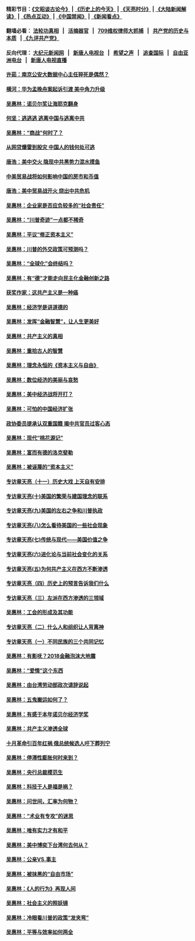 #### 精彩节目：[《文昭谈古论今》](http://134.209.198.168/wenzhao) | [《历史上的今天》](http://134.209.198.168/today-in-history) | [《天亮时分》](http://134.209.198.168/tianliang) | [《大陆新闻解读》](http://134.209.198.168/ntdtv-comedy) | [《热点互动》](http://134.209.198.168/ntdtv-rdhd)  | [《中国禁闻》](http://134.209.198.168/ntdtv-news) | [《新闻看点》](http://134.209.198.168/news-insight) 

  #### 翻墙必看： [法轮功真相](http://134.209.198.168:10000/videos/truth.html) &nbsp;&nbsp;|&nbsp;&nbsp; [活摘器官](http://134.209.198.168:10000/videos/res/Organs/) &nbsp;&nbsp;|&nbsp;&nbsp; [709维权律师大抓捕](http://134.209.198.168:10000/videos/709/) &nbsp;&nbsp;|&nbsp;&nbsp; [共产党的历史与本质](http://134.209.198.168:10000/videos/ccp.html) &nbsp;&nbsp;| [《九评共产党》](http://134.209.198.168:10000/videos/jiuping/) 

#### 反向代理： [大纪元新闻网](http://134.209.198.168:10080/) &nbsp;&nbsp;|&nbsp;&nbsp; [新唐人电视台](http://134.209.198.168:8000/) &nbsp;&nbsp;|&nbsp;&nbsp; [希望之声](http://134.209.198.168:8200/) &nbsp;&nbsp;|&nbsp;&nbsp; [追查国际](http://134.209.198.168:10010/) &nbsp;&nbsp;|&nbsp;&nbsp; [自由亚洲电台](http://134.209.198.168:9800/) &nbsp;&nbsp;|&nbsp;&nbsp; [新唐人电视直播](http://134.209.198.168/) 

#### [许茹：南京公安大数据中心主任猝死是偶然？](../pages/nsc423/n11064744.md?t=04110335?t=04110035?t=04102135?t=04101835?t=04101535?t=04101237) 

#### [横河：华为孟晚舟案起诉引渡 美中角力升级](../pages/nsc423/n11027230.md?t=04110335?t=04110035?t=04102135?t=04101835?t=04101535?t=04101237) 

#### [吴惠林：诺贝尔奖让海耶克翻身](../pages/nsc423/n10890049.md?t=04110335?t=04110035?t=04102135?t=04101835?t=04101535?t=04101237) 

#### [何坚：逃逃逃 逃离中国与逃离中共](../pages/nsc423/n10592891.md?t=04110335?t=04110035?t=04102135?t=04101835?t=04101535?t=04101237) 

#### [吴惠林：“商战”何时了？](../pages/nsc423/n10573558.md?t=04110335?t=04110035?t=04102135?t=04101835?t=04101535?t=04101237) 

#### [从网贷爆雷到股灾 中国人的钱何处可逃](../pages/nsc423/n10572800.md?t=04110335?t=04110035?t=04102135?t=04101835?t=04101535?t=04101237) 

#### [唐浩：美中交火 隐现中共黑势力混水摸鱼](../pages/nsc423/n10544040.md?t=04110335?t=04110035?t=04102135?t=04101835?t=04101535?t=04101237) 

#### [中美贸易战将如何影响中国的房市和币值](../pages/nsc423/n10543697.md?t=04110335?t=04110035?t=04102135?t=04101835?t=04101535?t=04101237) 

#### [唐浩：美中贸易战开火 烧出中共危机](../pages/nsc423/n10540126.md?t=04110335?t=04110035?t=04102135?t=04101835?t=04101535?t=04101237) 

#### [吴惠林：企业家是否应负较多的“社会责任”](../pages/nsc423/n10535022.md?t=04110335?t=04110035?t=04102135?t=04101835?t=04101535?t=04101237) 

#### [吴惠林：“川普奇迹”一点都不稀奇](../pages/nsc423/n10512808.md?t=04110335?t=04110035?t=04102135?t=04101835?t=04101535?t=04101237) 

#### [吴惠林：平议“修正资本主义”](../pages/nsc423/n10495724.md?t=04110335?t=04110035?t=04102135?t=04101835?t=04101535?t=04101237) 

#### [吴惠林：川普的外交政策可预测吗？](../pages/nsc423/n10462387.md?t=04110335?t=04110035?t=04102135?t=04101835?t=04101535?t=04101237) 

#### [吴惠林：“全球化”会终结吗？](../pages/nsc423/n10452838.md?t=04110335?t=04110035?t=04102135?t=04101835?t=04101535?t=04101237) 

#### [吴惠林：有“德”才能走向民主化金融创新之路](../pages/nsc423/n10432292.md?t=04110335?t=04110035?t=04102135?t=04101835?t=04101535?t=04101237) 

#### [获奖作家：这共产主义是一种癌](../pages/nsc423/n10431541.md?t=04110335?t=04110035?t=04102135?t=04101835?t=04101535?t=04101237) 

#### [吴惠林：经济学是讲道德的](../pages/nsc423/n10398014.md?t=04110335?t=04110035?t=04102135?t=04101835?t=04101535?t=04101237) 

#### [吴惠林：发挥“金融智慧”，让人生更美好](../pages/nsc423/n10375019.md?t=04110335?t=04110035?t=04102135?t=04101835?t=04101535?t=04101237) 

#### [吴惠林：共产主义的真相](../pages/nsc423/n10351394.md?t=04110335?t=04110035?t=04102135?t=04101835?t=04101535?t=04101237) 

#### [吴惠林：重拾古人的智慧](../pages/nsc423/n10337691.md?t=04110335?t=04110035?t=04102135?t=04101835?t=04101535?t=04101237) 

#### [吴惠林：理念永恒的《资本主义与自由》](../pages/nsc423/n10316274.md?t=04110335?t=04110035?t=04102135?t=04101835?t=04101535?t=04101237) 

#### [吴惠林：数位经济的美丽与哀愁](../pages/nsc423/n10292946.md?t=04110335?t=04110035?t=04102135?t=04101835?t=04101535?t=04101237) 

#### [吴惠林：美中经济战将开打？](../pages/nsc423/n10258825.md?t=04110335?t=04110035?t=04102135?t=04101835?t=04101535?t=04101237) 

#### [吴惠林：可怕的中国经济扩张](../pages/nsc423/n10219147.md?t=04110335?t=04110035?t=04102135?t=04101835?t=04101535?t=04101237) 

#### [政协委员提承认双重国籍 揭中共官员过客心态](../pages/nsc423/n10208809.md?t=04110335?t=04110035?t=04102135?t=04101835?t=04101535?t=04101237) 

#### [吴惠林：现代“桃花源记”](../pages/nsc423/n10185234.md?t=04110335?t=04110035?t=04102135?t=04101835?t=04101535?t=04101237) 

#### [吴惠林：富而有德的洛克斐勒](../pages/nsc423/n10142264.md?t=04110335?t=04110035?t=04102135?t=04101835?t=04101535?t=04101237) 

#### [吴惠林：被诬蔑的“资本主义”](../pages/nsc423/n10124816.md?t=04110335?t=04110035?t=04102135?t=04101835?t=04101535?t=04101237) 

#### [专访章天亮（十一）历史大戏 上天自有安排](../pages/nsc423/n10094905.md?t=04110335?t=04110035?t=04102135?t=04101835?t=04101535?t=04101237) 

#### [专访章天亮(十)美国的繁荣与建国理念的联系](../pages/nsc423/n10094899.md?t=04110335?t=04110035?t=04102135?t=04101835?t=04101535?t=04101237) 

#### [专访章天亮(九)美国的左右之争和川普执政](../pages/nsc423/n10094889.md?t=04110335?t=04110035?t=04102135?t=04101835?t=04101535?t=04101237) 

#### [专访章天亮(八)怎么看待美国的一些社会现象](../pages/nsc423/n10094857.md?t=04110335?t=04110035?t=04102135?t=04101835?t=04101535?t=04101237) 

#### [专访章天亮(七)传统与现代——美国价值之争](../pages/nsc423/n10093140.md?t=04110335?t=04110035?t=04102135?t=04101835?t=04101535?t=04101237) 

#### [专访章天亮(六)进化论与当前社会变化的关系](../pages/nsc423/n10092036.md?t=04110335?t=04110035?t=04102135?t=04101835?t=04101535?t=04101237) 

#### [专访章天亮(五)为何共产主义在西方不断渗透](../pages/nsc423/n10083620.md?t=04110335?t=04110035?t=04102135?t=04101835?t=04101535?t=04101237) 

#### [专访章天亮（四）历史上的预言告诉我们什么](../pages/nsc423/n10083606.md?t=04110335?t=04110035?t=04102135?t=04101835?t=04101535?t=04101237) 

#### [专访章天亮（三）左派在西方渗透的三领域](../pages/nsc423/n10081115.md?t=04110335?t=04110035?t=04102135?t=04101835?t=04101535?t=04101237) 

#### [吴惠林：工会的形成及其功能](../pages/nsc423/n10080633.md?t=04110335?t=04110035?t=04102135?t=04101835?t=04101535?t=04101237) 

#### [专访章天亮（二）什么人和组织让人背离神](../pages/nsc423/n10076637.md?t=04110335?t=04110035?t=04102135?t=04101835?t=04101535?t=04101237) 

#### [专访章天亮（一）不同民族的三个共同记忆](../pages/nsc423/n10074188.md?t=04110335?t=04110035?t=04102135?t=04101835?t=04101535?t=04101237) 

#### [吴惠林：有影呒？2018金融泡沫大地震](../pages/nsc423/n10040534.md?t=04110335?t=04110035?t=04102135?t=04101835?t=04101535?t=04101237) 

#### [吴惠林：“爱情”这个东西](../pages/nsc423/n10019423.md?t=04110335?t=04110035?t=04102135?t=04101835?t=04101535?t=04101237) 

#### [吴惠林：由台湾劳动部政次请辞说起](../pages/nsc423/n9979679.md?t=04110335?t=04110035?t=04102135?t=04101835?t=04101535?t=04101237) 

#### [吴惠林：五鬼搬运如何了？](../pages/nsc423/n9925338.md?t=04110335?t=04110035?t=04102135?t=04101835?t=04101535?t=04101237) 

#### [吴惠林：有感于本年诺贝尔经济学奖](../pages/nsc423/n9871883.md?t=04110335?t=04110035?t=04102135?t=04101835?t=04101535?t=04101237) 

#### [吴惠林：共产主义渗透全球](../pages/nsc423/n9812748.md?t=04110335?t=04110035?t=04102135?t=04101835?t=04101535?t=04101237) 

#### [十月革命引百年红祸 俄总统候选人吁下葬列宁](../pages/nsc423/n9810182.md?t=04110335?t=04110035?t=04102135?t=04101835?t=04101535?t=04101237) 

#### [吴惠林：停滞性膨胀何时来到？](../pages/nsc423/n9764136.md?t=04110335?t=04110035?t=04102135?t=04101835?t=04101535?t=04101237) 

#### [吴惠林：央行总裁模范生](../pages/nsc423/n9728134.md?t=04110335?t=04110035?t=04102135?t=04101835?t=04101535?t=04101237) 

#### [吴惠林：科技于人是福是祸？](../pages/nsc423/n9672982.md?t=04110335?t=04110035?t=04102135?t=04101835?t=04101535?t=04101237) 

#### [吴惠林：问世间，汇率为何物？](../pages/nsc423/n9621788.md?t=04110335?t=04110035?t=04102135?t=04101835?t=04101535?t=04101237) 

#### [吴惠林：“术业有专攻”的迷思](../pages/nsc423/n9580363.md?t=04110335?t=04110035?t=04102135?t=04101835?t=04101535?t=04101237) 

#### [吴惠林：唯有实力才有和平](../pages/nsc423/n9529599.md?t=04110335?t=04110035?t=04102135?t=04101835?t=04101535?t=04101237) 

#### [吴惠林：美中博奕下台湾何去何从？](../pages/nsc423/n9483598.md?t=04110335?t=04110035?t=04102135?t=04101835?t=04101535?t=04101237) 

#### [吴惠林：公亲VS.事主](../pages/nsc423/n9425637.md?t=04110335?t=04110035?t=04102135?t=04101835?t=04101535?t=04101237) 

#### [吴惠林：被抹黑的“自由市场”](../pages/nsc423/n9351545.md?t=04110335?t=04110035?t=04102135?t=04101835?t=04101535?t=04101237) 

#### [吴惠林：《人的行为》再现人间](../pages/nsc423/n9296339.md?t=04110335?t=04110035?t=04102135?t=04101835?t=04101535?t=04101237) 

#### [吴惠林：社会主义的照妖镜](../pages/nsc423/n9243460.md?t=04110335?t=04110035?t=04102135?t=04101835?t=04101535?t=04101237) 

#### [吴惠林：冷眼看川普的政策“发夹弯”](../pages/nsc423/n9120684.md?t=04110335?t=04110035?t=04102135?t=04101835?t=04101535?t=04101237) 

#### [吴惠林：平等与效率如何两全](../pages/nsc423/n9075430.md?t=04110335?t=04110035?t=04102135?t=04101835?t=04101535?t=04101237) 

